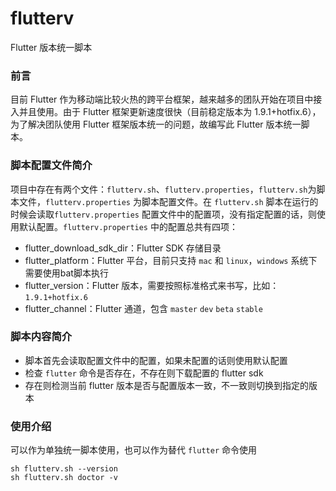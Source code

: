 # flutterv
Flutter 版本统一脚本

### 前言
目前 Flutter 作为移动端比较火热的跨平台框架，越来越多的团队开始在项目中接入并且使用。由于 Flutter 框架更新速度很快（目前稳定版本为 1.9.1+hotfix.6），为了解决团队使用 Flutter 框架版本统一的问题，故编写此 Flutter 版本统一脚本。

### 脚本配置文件简介
项目中存在有两个文件：`flutterv.sh`、`flutterv.properties`，`flutterv.sh`为脚本文件，`flutterv.properties` 为脚本配置文件。在 `flutterv.sh` 脚本在运行的时候会读取`flutterv.properties` 配置文件中的配置项，没有指定配置的话，则使用默认配置。`flutterv.properties` 中的配置总共有四项：
- flutter_download_sdk_dir：Flutter SDK 存储目录
- flutter_platform：Flutter 平台，目前只支持 `mac` 和 `linux`，`windows` 系统下需要使用bat脚本执行
- flutter_version：Flutter 版本，需要按照标准格式来书写，比如：`1.9.1+hotfix.6`
- flutter_channel：Flutter 通道，包含 `master` `dev` `beta` `stable`

### 脚本内容简介
- 脚本首先会读取配置文件中的配置，如果未配置的话则使用默认配置
- 检查 `flutter` 命令是否存在，不存在则下载配置的 flutter sdk
- 存在则检测当前 flutter 版本是否与配置版本一致，不一致则切换到指定的版本

### 使用介绍
可以作为单独统一脚本使用，也可以作为替代 `flutter` 命令使用

```
sh flutterv.sh --version
sh flutterv.sh doctor -v
```
